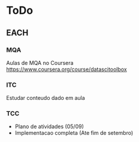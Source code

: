 # ToDo
## EACH
### MQA
Aulas de MQA no Coursera https://www.coursera.org/course/datascitoolbox
### ITC 
Estudar conteudo dado em aula
### TCC 
  * Plano de atividades (05/09)
  * Implementacao completa (Ate fim de setembro)